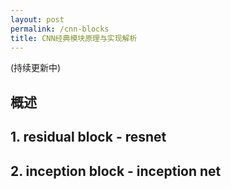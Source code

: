 ```yaml
---
layout: post
permalink: /cnn-blocks
title: CNN经典模块原理与实现解析
---
```


(持续更新中)

## 概述

## 1. residual block - resnet
## 2. inception block - inception net